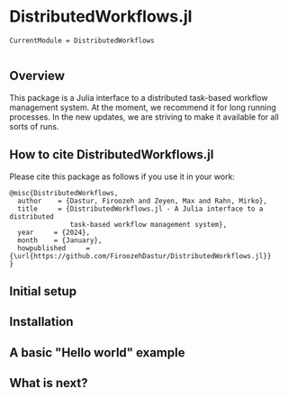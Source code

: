 # DistributedWorkflows.jl 

```@meta
CurrentModule = DistributedWorkflows
```


```@contents
```
## Overview
This package is a Julia interface to a distributed task-based workflow management system. At the moment, we recommend it for long running processes. In the new updates, we are striving to make it available for all sorts of runs.

## How to cite DistributedWorkflows.jl

Please cite this package as follows if you use it in your work:

```
@misc{DistributedWorkflows,
  author    = {Dastur, Firoozeh and Zeyen, Max and Rahn, Mirko},
  title     = {DistributedWorkflows.jl - A Julia interface to a distributed 
               task-based workflow management system},
  year     = {2024},
  month    = {January},
  howpublished     = {\url{https://github.com/FiroozehDastur/DistributedWorkflows.jl}}
}
```

## Initial setup


## Installation


## A basic "Hello world" example


## What is next?



```@index
```
